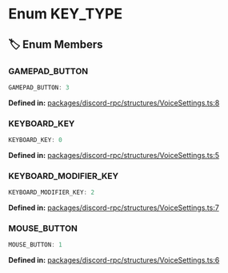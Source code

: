 # Enum KEY_TYPE

## 🏷️ Enum Members

### GAMEPAD_BUTTON

```ts
GAMEPAD_BUTTON: 3
```
<p style="font-size: 14px; color: var(--vp-c-text-2)">
<strong>Defined in:</strong> <a href="https://github.com/voxelum/minecraft-launcher-core-node/blob/master/packages/discord-rpc/structures/VoiceSettings.ts#L8" target="_blank" rel="noreferrer">packages/discord-rpc/structures/VoiceSettings.ts:8</a>
</p>


### KEYBOARD_KEY

```ts
KEYBOARD_KEY: 0
```
<p style="font-size: 14px; color: var(--vp-c-text-2)">
<strong>Defined in:</strong> <a href="https://github.com/voxelum/minecraft-launcher-core-node/blob/master/packages/discord-rpc/structures/VoiceSettings.ts#L5" target="_blank" rel="noreferrer">packages/discord-rpc/structures/VoiceSettings.ts:5</a>
</p>


### KEYBOARD_MODIFIER_KEY

```ts
KEYBOARD_MODIFIER_KEY: 2
```
<p style="font-size: 14px; color: var(--vp-c-text-2)">
<strong>Defined in:</strong> <a href="https://github.com/voxelum/minecraft-launcher-core-node/blob/master/packages/discord-rpc/structures/VoiceSettings.ts#L7" target="_blank" rel="noreferrer">packages/discord-rpc/structures/VoiceSettings.ts:7</a>
</p>


### MOUSE_BUTTON

```ts
MOUSE_BUTTON: 1
```
<p style="font-size: 14px; color: var(--vp-c-text-2)">
<strong>Defined in:</strong> <a href="https://github.com/voxelum/minecraft-launcher-core-node/blob/master/packages/discord-rpc/structures/VoiceSettings.ts#L6" target="_blank" rel="noreferrer">packages/discord-rpc/structures/VoiceSettings.ts:6</a>
</p>


